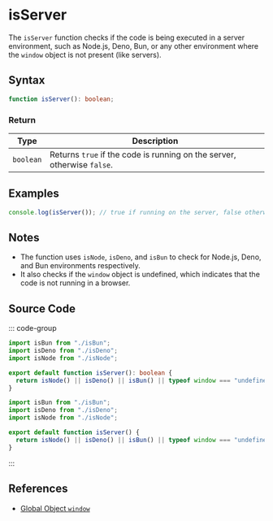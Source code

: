 # isServer

The `isServer` function checks if the code is being executed in a server environment, such as Node.js, Deno, Bun, or any other environment where the `window` object is not present (like servers).

## Syntax

```typescript
function isServer(): boolean;
```

### Return

| Type      | Description                                              |
|-----------|----------------------------------------------------------|
| `boolean` | Returns `true` if the code is running on the server, otherwise `false`. |

## Examples

```typescript
console.log(isServer()); // true if running on the server, false otherwise
```

## Notes

- The function uses `isNode`, `isDeno`, and `isBun` to check for Node.js, Deno, and Bun environments respectively.
- It also checks if the `window` object is undefined, which indicates that the code is not running in a browser.

## Source Code

::: code-group
```typescript
import isBun from "./isBun";
import isDeno from "./isDeno";
import isNode from "./isNode";

export default function isServer(): boolean {
  return isNode() || isDeno() || isBun() || typeof window === "undefined";
}
```

```javascript
import isBun from "./isBun";
import isDeno from "./isDeno";
import isNode from "./isNode";

export default function isServer() {
  return isNode() || isDeno() || isBun() || typeof window === "undefined";
}
```
:::

## References

- [Global Object `window`](https://developer.mozilla.org/en-US/docs/Web/API/Window)
